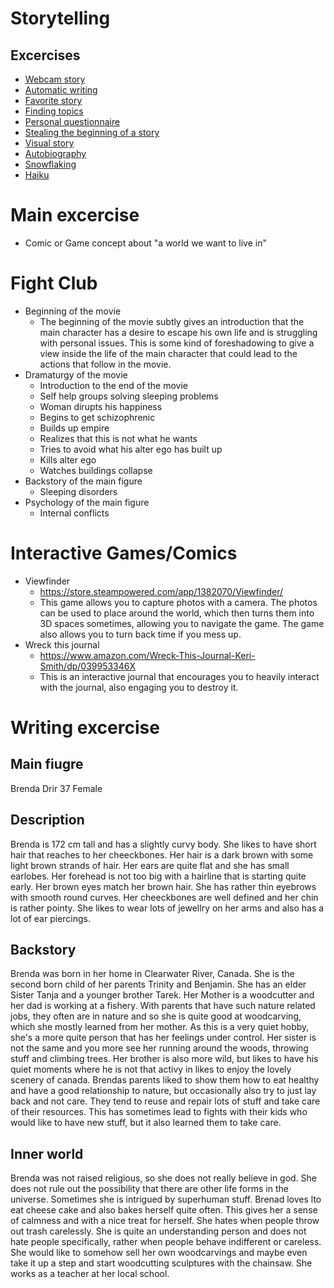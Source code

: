# Storytelling

## Excercises
- [Webcam story](webcam-story)
- [Automatic writing](automatic-writing)
- [Favorite story](favorite-story)
- [Finding topics](finding-topics)
- [Personal questionnaire](personal-questionnaire)
- [Stealing the beginning of a story](story-stealing)
- [Visual story](visual-story)
- [Autobiography](autobiography)
- [Snowflaking](snowflaking)
- [Haiku](haiku)

# Main excercise
- Comic or Game concept about "a world we want to live in"

# Fight Club
- Beginning of the movie
  - The beginning of the movie subtly gives an introduction that the main character has a desire to escape his own life and is struggling with personal issues. This is some kind of foreshadowing to give a view inside the life of the main character that could lead to the actions that follow in the movie.
- Dramaturgy of the movie
  - Introduction to the end of the movie
  - Self help groups solving sleeping problems
  - Woman dirupts his happiness
  - Begins to get schizophrenic
  - Builds up empire
  - Realizes that this is not what he wants
  - Tries to avoid what his alter ego has built up
  - Kills alter ego
  - Watches buildings collapse
- Backstory of the main figure
  - Sleeping disorders
- Psychology of the main figure
  - Internal conflicts

# Interactive Games/Comics
- Viewfinder
  - https://store.steampowered.com/app/1382070/Viewfinder/
  - This game allows you to capture photos with a camera. The photos can be used to place around the world, which then turns them into 3D spaces sometimes, allowing you to navigate the game. The game also allows you to turn back time if you mess up.
- Wreck this journal
  - https://www.amazon.com/Wreck-This-Journal-Keri-Smith/dp/039953346X
  - This is an interactive journal that encourages you to heavily interact with the journal, also engaging you to destroy it.

# Writing excercise

## Main fiugre
Brenda Drir
37
Female

## Description
Brenda is 172 cm tall and has a slightly curvy body. She likes to have short hair that reaches to her cheeckbones. Her hair is a dark brown with some light brown strands of hair. Her ears are quite flat and she has small earlobes. Her forehead is not too big with a hairline that is starting quite early. Her brown eyes match her brown hair. She has rather thin eyebrows with smooth round curves. Her cheeckbones are well defined and her chin is rather pointy. She likes to wear lots of jewellry on her arms and also has a lot of ear piercings.

## Backstory
Brenda was born in her home in Clearwater River, Canada. She is the second born child of her parents Trinity and Benjamin. She has an elder Sister Tanja and a younger brother Tarek. Her Mother is a woodcutter and her dad is working at a fishery. With parents that have such nature related jobs, they often are in nature and so she is quite good at woodcarving, which she mostly learned from her mother. As this is a very quiet hobby, she's a more quite person that has her feelings under control. Her sister is not the same and you more see her running around the woods, throwing stuff and climbing trees. Her brother is also more wild, but likes to have his quiet moments where he is not that activy in likes to enjoy the lovely scenery of canada.
Brendas parents liked to show them how to eat healthy and have a good relationship to nature, but occasionally also try to just lay back and not care. They tend to reuse and repair lots of stuff and take care of their resources. This has sometimes lead to fights with their kids who would like to have new stuff, but it also learned them to take care.

## Inner world
Brenda was not raised religious, so she does not really believe in god. She does not rule out the possibility that there are other life forms in the universe. Sometimes she is intrigued by superhuman stuff. Brenad loves lto eat cheese cake and also bakes herself quite often. This gives her a sense of calmness and with a nice treat for herself. She hates when people throw out trash carelessly. She is quite an understanding person and does not hate people specifically, rather when people behave indifferent or careless. She would like to somehow sell her own woodcarvings and maybe even take it up a step and start woodcutting sculptures with the chainsaw. She works as a teacher at her local school.

